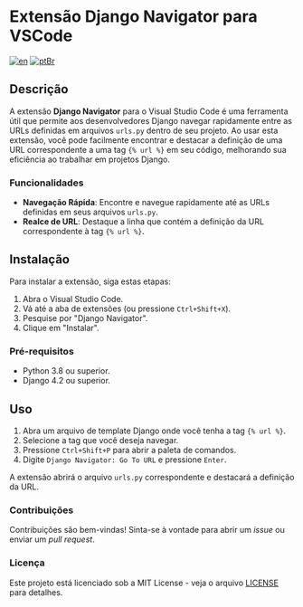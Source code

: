 # Extensão Django Navigator para VSCode

[![en](https://img.shields.io/badge/language-en-blue)](README.md) 
[![ptBr](https://img.shields.io/badge/language-pt--BR-green)](README.pt-br.md)

## Descrição

A extensão **Django Navigator** para o Visual Studio Code é uma ferramenta útil que permite aos desenvolvedores Django navegar rapidamente entre as URLs definidas em arquivos `urls.py` dentro de seu projeto. Ao usar esta extensão, você pode facilmente encontrar e destacar a definição de uma URL correspondente a uma tag `{% url %}` em seu código, melhorando sua eficiência ao trabalhar em projetos Django.

### Funcionalidades

- **Navegação Rápida**: Encontre e navegue rapidamente até as URLs definidas em seus arquivos `urls.py`.
- **Realce de URL**: Destaque a linha que contém a definição da URL correspondente à tag `{% url %}`.

## Instalação

Para instalar a extensão, siga estas etapas:

1. Abra o Visual Studio Code.
2. Vá até a aba de extensões (ou pressione `Ctrl+Shift+X`).
3. Pesquise por "Django Navigator".
4. Clique em "Instalar".

### Pré-requisitos

- Python 3.8 ou superior.
- Django 4.2 ou superior.

## Uso

1. Abra um arquivo de template Django onde você tenha a tag `{% url %}`.
2. Selecione a tag que você deseja navegar.
3. Pressione `Ctrl+Shift+P` para abrir a paleta de comandos.
4. Digite `Django Navigator: Go To URL` e pressione `Enter`.

A extensão abrirá o arquivo `urls.py` correspondente e destacará a definição da URL.

### Contribuições

Contribuições são bem-vindas! Sinta-se à vontade para abrir um *issue* ou enviar um *pull request*.

### Licença

Este projeto está licenciado sob a MIT License - veja o arquivo [LICENSE](LICENSE) para detalhes.
